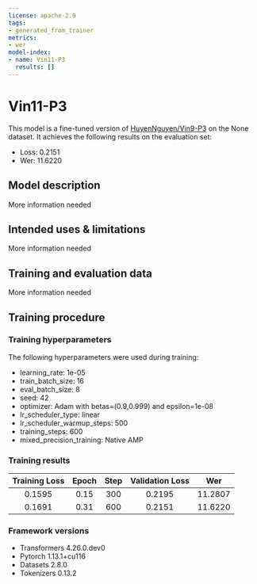 ```yaml
---
license: apache-2.0
tags:
- generated_from_trainer
metrics:
- wer
model-index:
- name: Vin11-P3
  results: []
---
```


<!-- This model card has been generated automatically according to the information the Trainer had access to. You
should probably proofread and complete it, then remove this comment. -->

# Vin11-P3

This model is a fine-tuned version of [HuyenNguyen/Vin9-P3](https://huggingface.co/HuyenNguyen/Vin9-P3) on the None dataset.
It achieves the following results on the evaluation set:
- Loss: 0.2151
- Wer: 11.6220

## Model description

More information needed

## Intended uses & limitations

More information needed

## Training and evaluation data

More information needed

## Training procedure

### Training hyperparameters

The following hyperparameters were used during training:
- learning_rate: 1e-05
- train_batch_size: 16
- eval_batch_size: 8
- seed: 42
- optimizer: Adam with betas=(0.9,0.999) and epsilon=1e-08
- lr_scheduler_type: linear
- lr_scheduler_warmup_steps: 500
- training_steps: 600
- mixed_precision_training: Native AMP

### Training results

| Training Loss | Epoch | Step | Validation Loss | Wer     |
|:-------------:|:-----:|:----:|:---------------:|:-------:|
| 0.1595        | 0.15  | 300  | 0.2195          | 11.2807 |
| 0.1691        | 0.31  | 600  | 0.2151          | 11.6220 |


### Framework versions

- Transformers 4.26.0.dev0
- Pytorch 1.13.1+cu116
- Datasets 2.8.0
- Tokenizers 0.13.2
